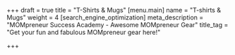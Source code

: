 +++
draft = true
title = "T-Shirts & Mugs"
[menu.main]
name = "T-shirts & Mugs"
weight = 4
[search_engine_optimization]
meta_description = "MOMpreneur Success Academy - Awesome MOMpreneur Gear"
title_tag = "Get your fun and fabulous MOMpreneur gear here!"

+++
